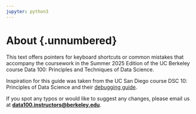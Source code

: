 ```yaml
---
jupyter: python3
---
```


# About {.unnumbered}

This text offers pointers for keyboard shortcuts or common mistakes that accompany the coursework in the Summer 2025 Edition of the UC Berkeley course Data 100: Principles and Techniques of Data Science.

Inspiration for this guide was taken from the UC San Diego course DSC 10: Principles of Data Science and their [debugging guide](https://dsc10.com/debugging/).

If you spot any typos or would like to suggest any changes, please email us at **data100.instructors@berkeley.edu**.
